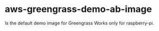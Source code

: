 # aws-greengrass-demo-ab-image

Is the default demo image for Greengrass
Works only for raspberry-pi.